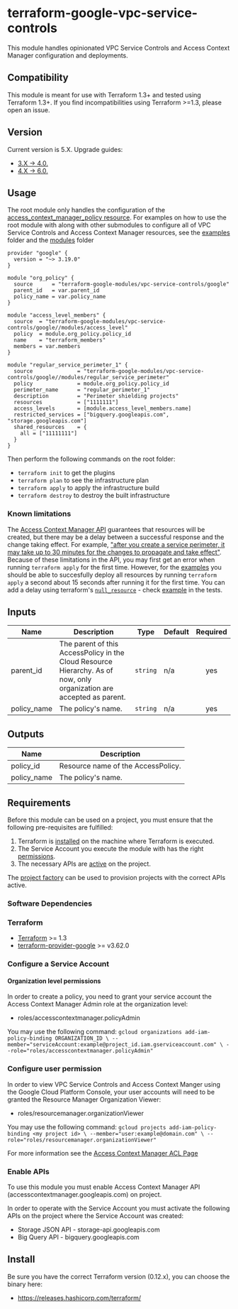 # terraform-google-vpc-service-controls

This module handles opinionated VPC Service Controls and Access Context Manager configuration and deployments.

## Compatibility
This module is meant for use with Terraform 1.3+ and tested using Terraform 1.3+. If you find incompatibilities using Terraform >=1.3, please open an issue.

## Version

Current version is 5.X. Upgrade guides:

- [3.X -> 4.0.](/docs/upgrading_to_v4.0.md)
- [4.X -> 6.0.](/docs/upgrading_to_v6.0.md)

## Usage
The root module only handles the configuration of the [access_context_manager_policy resource](https://www.terraform.io/docs/providers/google/r/access_context_manager_access_policy.html). For examples on how to use the root module with along with other submodules to configure all of VPC Service Controls and Access Context Manager resources, see the [examples](./examples/) folder and the [modules](./modules/) folder

```hcl
provider "google" {
  version = "~> 3.19.0"
}

module "org_policy" {
  source      = "terraform-google-modules/vpc-service-controls/google"
  parent_id   = var.parent_id
  policy_name = var.policy_name
}

module "access_level_members" {
  source  = "terraform-google-modules/vpc-service-controls/google//modules/access_level"
  policy  = module.org_policy.policy_id
  name    = "terraform_members"
  members = var.members
}

module "regular_service_perimeter_1" {
  source              = "terraform-google-modules/vpc-service-controls/google//modules/regular_service_perimeter"
  policy              = module.org_policy.policy_id
  perimeter_name      = "regular_perimeter_1"
  description         = "Perimeter shielding projects"
  resources           = ["1111111"]
  access_levels       = [module.access_level_members.name]
  restricted_services = ["bigquery.googleapis.com", "storage.googleapis.com"]
  shared_resources    = {
    all = ["11111111"]
  }
}
```

Then perform the following commands on the root folder:

- `terraform init` to get the plugins
- `terraform plan` to see the infrastructure plan
- `terraform apply` to apply the infrastructure build
- `terraform destroy` to destroy the built infrastructure

### Known limitations

The [Access Context Manager API](https://cloud.google.com/access-context-manager/docs/) guarantees that resources will be created, but there may be a delay between a successful response and the change taking effect. For example, ["after you create a service perimeter, it may take up to 30 minutes for the changes to propagate and take effect"](https://cloud.google.com/vpc-service-controls/docs/create-service-perimeters).
Because of these limitations in the API, you may first get an error when running `terraform apply` for the first time. However, for the [examples](./examples/) you should be able to succesfully deploy all resources by running `terraform apply` a second about 15 seconds after running it for the first time.
You can add a delay using terraform's [`null_resource`](https://www.terraform.io/docs/providers/null/resource.html) - check [example](./examples/simple_example/main.tf) in the tests.

<!-- BEGINNING OF PRE-COMMIT-TERRAFORM DOCS HOOK -->
## Inputs

| Name | Description | Type | Default | Required |
|------|-------------|------|---------|:--------:|
| parent\_id | The parent of this AccessPolicy in the Cloud Resource Hierarchy. As of now, only organization are accepted as parent. | `string` | n/a | yes |
| policy\_name | The policy's name. | `string` | n/a | yes |

## Outputs

| Name | Description |
|------|-------------|
| policy\_id | Resource name of the AccessPolicy. |
| policy\_name | The policy's name. |

<!-- END OF PRE-COMMIT-TERRAFORM DOCS HOOK -->

## Requirements

Before this module can be used on a project, you must ensure that the following pre-requisites are fulfilled:

1. Terraform is [installed](#software-dependencies) on the machine where Terraform is executed.
2. The Service Account you execute the module with has the right [permissions](#configure-a-service-account).
3. The necessary APIs are [active](#enable-apis) on the project.

The [project factory](https://github.com/terraform-google-modules/terraform-google-project-factory) can be used to provision projects with the correct APIs active.

### Software Dependencies
### Terraform
- [Terraform](https://www.terraform.io/downloads.html) >= 1.3
- [terraform-provider-google](https://github.com/terraform-providers/terraform-provider-google) >= v3.62.0

### Configure a Service Account

#### Organization level permissions
In order to create a policy, you need to grant your service account the Access Context Manager Admin role at the organization level:
- roles/accesscontextmanager.policyAdmin

You may use the following command:
`gcloud organizations add-iam-policy-binding ORGANIZATION_ID \
  --member="serviceAccount:example@project_id.iam.gserviceaccount.com" \
  --role="roles/accesscontextmanager.policyAdmin"`

### Configure user permission
In order to view VPC Service Controls and Access Context Manger using the Google Cloud Platform Console, your user accounts will need to be granted the Resource Manager Organization Viewer:
- roles/resourcemanager.organizationViewer

You may use the following command:
`gcloud projects add-iam-policy-binding <my project id> \
  --member="user:example@domain.com" \
  --role="roles/resourcemanager.organizationViewer"`

For more information see the [Access Context Manager ACL Page](https://cloud.google.com/access-context-manager/docs/access-control)


### Enable APIs
To use this module you must enable Access Context Manager API (accesscontextmanager.googleapis.com) on project.

In order to operate with the Service Account you must activate the following APIs on the project where the Service Account was created:

- Storage JSON API - storage-api.googleapis.com
- Big Query API - bigquery.googleapis.com

## Install

Be sure you have the correct Terraform version (0.12.x), you can choose the binary here:
- https://releases.hashicorp.com/terraform/
